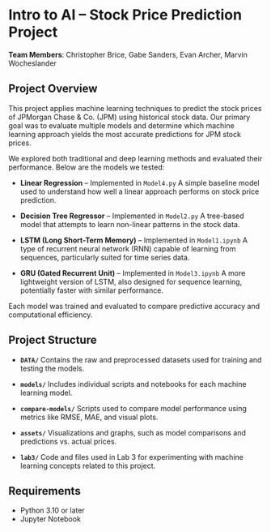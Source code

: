 # Intro to AI – Stock Price Prediction Project

**Team Members**: Christopher Brice, Gabe Sanders, Evan Archer, Marvin Wocheslander

## Project Overview

This project applies machine learning techniques to predict the stock prices of JPMorgan Chase & Co. (JPM) using historical stock data. Our primary goal was to evaluate multiple models and determine which machine learning approach yields the most accurate predictions for JPM stock prices.

We explored both traditional and deep learning methods and evaluated their performance. Below are the models we tested:

* **Linear Regression** – Implemented in `Model4.py`
  A simple baseline model used to understand how well a linear approach performs on stock price prediction.

* **Decision Tree Regressor** – Implemented in `Model2.py`
  A tree-based model that attempts to learn non-linear patterns in the stock data.

* **LSTM (Long Short-Term Memory)** – Implemented in `Model1.ipynb`
  A type of recurrent neural network (RNN) capable of learning from sequences, particularly suited for time series data.

* **GRU (Gated Recurrent Unit)** – Implemented in `Model3.ipynb`
  A more lightweight version of LSTM, also designed for sequence learning, potentially faster with similar performance.

Each model was trained and evaluated to compare predictive accuracy and computational efficiency.


## Project Structure

* **`DATA/`**
  Contains the raw and preprocessed datasets used for training and testing the models.

* **`models/`**
  Includes individual scripts and notebooks for each machine learning model.

* **`compare-models/`**
  Scripts used to compare model performance using metrics like RMSE, MAE, and visual plots.

* **`assets/`**
  Visualizations and graphs, such as model comparisons and predictions vs. actual prices.

* **`lab3/`**
  Code and files used in Lab 3 for experimenting with machine learning concepts related to this project.


## Requirements

* Python 3.10 or later
* Jupyter Notebook
